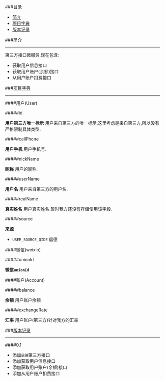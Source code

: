 ###目录

* [简介](#abstract) 
* [项目字典](#dictionary)
* [版本记录](#version)

###[简介](id:abstract)

---

第三方接口微服务,现在包含:

* 获取用户信息接口
* 获取用户账户(余额)接口
* 从用户账户扣费接口

###[项目字典](id:dictionary)

---

####用户(User)

#####id

**用户第三方唯一标示** 用户来自第三方的唯一标示,这里考虑是来自第三方,所以没有严格限制具体类型.

#####cellPhone

**用户手机** 用户手机号. 

#####nickName

**昵称** 用户的昵称.

#####userName

**用户名** 用户来自第三方的用户名.

#####realName

**真实姓名** 用户真实姓名.暂时我方还没有存储使用该字段.

#####source

**来源**

* `USER_SOURCE_QIDE` 启德

####微信(weixin)

#####unionId

**微信`unionId`**

####账户(Account)

#####balance 

**余额** 用户账户余额

#####exchangeRate

**汇率** 用户账户(第三方)针对我方的汇率

###[版本记录](id:version)

---

####0.1

* 添加`启德`第三方接口
* 添加获取用户信息接口
* 添加获取用户账户(余额)接口
* 添加从用户账户扣费接口
